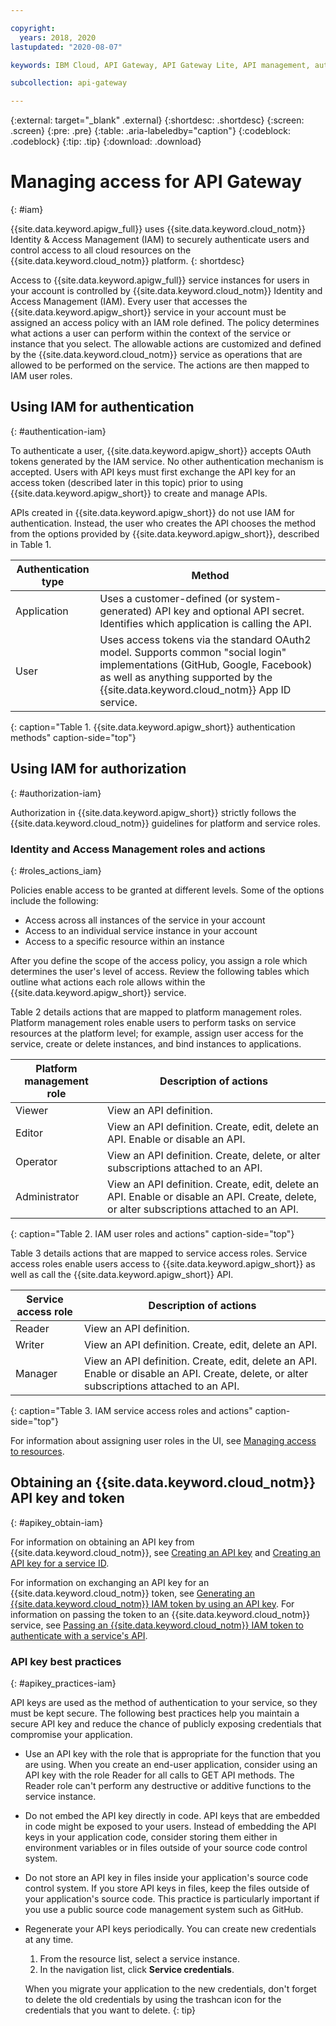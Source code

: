 ```yaml
---

copyright:
  years: 2018, 2020
lastupdated: "2020-08-07"

keywords: IBM Cloud, API Gateway, API Gateway Lite, API management, authentication, IAM, access management, service ID, API key, user roles, user actions, token, permissions, identity and access management, actions, assigning access

subcollection: api-gateway

---
```


{:external: target="_blank" .external} 
{:shortdesc: .shortdesc}
{:screen: .screen}
{:pre: .pre}
{:table: .aria-labeledby="caption"}
{:codeblock: .codeblock}
{:tip: .tip}
{:download: .download}

# Managing access for API Gateway
{: #iam}

{{site.data.keyword.apigw_full}} uses {{site.data.keyword.cloud_notm}} Identity & Access Management (IAM) to securely authenticate users and control access to all cloud resources on the {{site.data.keyword.cloud_notm}} platform.
{: shortdesc}

Access to {{site.data.keyword.apigw_full}} service instances for users in your account is controlled by {{site.data.keyword.cloud_notm}} Identity and Access Management (IAM). Every user that accesses the {{site.data.keyword.apigw_short}} service in your account must be assigned an access policy with an IAM role defined. The policy determines what actions a user can perform within the context of the service or instance that you select. The allowable actions are customized and defined by the {{site.data.keyword.cloud_notm}} service as operations that are allowed to be performed on the service. The actions are then mapped to IAM user roles.


## Using IAM for authentication
{: #authentication-iam}

To authenticate a user, {{site.data.keyword.apigw_short}} accepts OAuth tokens generated by the IAM service. No other authentication mechanism is accepted. Users with API keys must first exchange the API key for an access token (described later in this topic) prior to using {{site.data.keyword.apigw_short}} to create and manage APIs. 

APIs created in {{site.data.keyword.apigw_short}} do not use IAM for authentication. Instead, the user who creates the API chooses the method from the options provided by {{site.data.keyword.apigw_short}}, described in Table 1.

| Authentication type | Method | 
| ------------------- | ---------------------- |
| Application         | Uses a customer-defined (or system-generated) API key and optional API secret. Identifies which application is calling the API. |
| User                | Uses access tokens via the standard OAuth2 model. Supports common "social login" implementations (GitHub, Google, Facebook) as well as anything supported by the {{site.data.keyword.cloud_notm}} App ID service.            |
{: caption="Table 1. {{site.data.keyword.apigw_short}} authentication methods" caption-side="top"}


## Using IAM for authorization
{: #authorization-iam}

Authorization in {{site.data.keyword.apigw_short}} strictly follows the {{site.data.keyword.cloud_notm}} guidelines for platform and service roles. 

### Identity and Access Management roles and actions
{: #roles_actions_iam}

Policies enable access to be granted at different levels. Some of the options include the following: 

* Access across all instances of the service in your account
* Access to an individual service instance in your account
* Access to a specific resource within an instance

After you define the scope of the access policy, you assign a role which determines the user's level of access. Review the following tables which outline what actions each role allows within the {{site.data.keyword.apigw_short}} service.

Table 2 details actions that are mapped to platform management roles. Platform management roles enable users to perform tasks on service resources at the platform level; for example, assign user access for the service, create or delete instances, and bind instances to applications.


| Platform management role | Description of actions | 
| ------------------------ | ---------------------- |
| Viewer                   | View an API definition. |
| Editor                   | View an API definition. Create, edit, delete an API. Enable or disable an API. |
| Operator                 | View an API definition. Create, delete, or alter subscriptions attached to an API. | 
| Administrator            | View an API definition. Create, edit, delete an API. Enable or disable an API. Create, delete, or alter subscriptions attached to an API. |
{: caption="Table 2. IAM user roles and actions" caption-side="top"}


Table 3 details actions that are mapped to service access roles. Service access roles enable users access to {{site.data.keyword.apigw_short}} as well as call the {{site.data.keyword.apigw_short}} API.

| Service access role | Description of actions | 
| ------------------- | ---------------------- |
| Reader              | View an API definition. | 
| Writer              | View an API definition. Create, edit, delete an API. |
| Manager             | View an API definition. Create, edit, delete an API. Enable or disable an API. Create, delete, or alter subscriptions attached to an API. | 
{: caption="Table 3. IAM service access roles and actions" caption-side="top"}

For information about assigning user roles in the UI, see [Managing access to resources](/docs/iam?topic=iam-iammanidaccser#iammanidaccser).


## Obtaining an {{site.data.keyword.cloud_notm}} API key and token
{: #apikey_obtain-iam}

For information on obtaining an API key from {{site.data.keyword.cloud_notm}}, see [Creating an API key](/docs/iam?topic=iam-userapikey#create_user_key) and [Creating an API key for a service ID](/docs/iam?topic=iam-serviceidapikeys#create_service_key).

For information on exchanging an API key for an {{site.data.keyword.cloud_notm}} token, see [Generating an {{site.data.keyword.cloud_notm}} IAM token by using an API key](/docs/iam?topic=iam-iamtoken_from_apikey). For information on passing the token to an {{site.data.keyword.cloud_notm}} service, see [Passing an {{site.data.keyword.cloud_notm}} IAM token to authenticate with a service's API](/docs/iam?topic=iam-iamapikeysforservices#token_auth).

### API key best practices
{: #apikey_practices-iam}

API keys are used as the method of authentication to your service, so they must be kept secure. The following best practices help you maintain a secure API key and reduce the chance of publicly exposing credentials that compromise your application.

- Use an API key with the role that is appropriate for the function that you are using.
  When you create an end-user application, consider using an API key with the role Reader for all calls to GET API methods. The Reader role can't perform any destructive or additive functions to the service instance.

- Do not embed the API key directly in code.
  API keys that are embedded in code might be exposed to your users. Instead of embedding the API keys in your application code, consider storing them either in environment variables or in files outside of your source code control system.

- Do not store an API key in files inside your application's source code control system.
  If you store API keys in files, keep the files outside of your application's source code. This practice is particularly important if you use a public source code management system such as GitHub.

- Regenerate your API keys periodically.
  You can create new credentials at any time.

  1. From the resource list, select a service instance.
  2. In the navigation list, click **Service credentials**.

  When you migrate your application to the new credentials, don't forget to delete the old credentials by using the trashcan icon for the credentials that you want to delete.
{: tip}